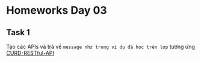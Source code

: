 # Homeworks Day 03

## Task 1

Tạo các APIs và trả về `message như trong ví dụ đã học trên lớp` tương ứng [CURD-RESTful-API](CURD-RESTful-API/readme.md)